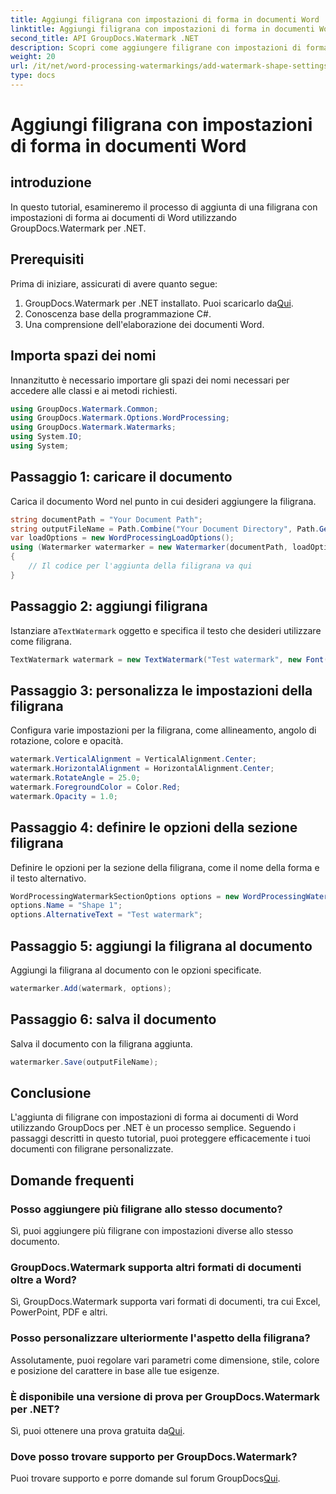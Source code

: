 ```yaml
---
title: Aggiungi filigrana con impostazioni di forma in documenti Word
linktitle: Aggiungi filigrana con impostazioni di forma in documenti Word
second_title: API GroupDocs.Watermark .NET
description: Scopri come aggiungere filigrane con impostazioni di forma ai documenti Word utilizzando GroupDocs per .NET. Proteggi i tuoi documenti in modo efficace.
weight: 20
url: /it/net/word-processing-watermarkings/add-watermark-shape-settings-word-docs/
type: docs
---
```

# Aggiungi filigrana con impostazioni di forma in documenti Word

## introduzione
In questo tutorial, esamineremo il processo di aggiunta di una filigrana con impostazioni di forma ai documenti di Word utilizzando GroupDocs.Watermark per .NET.
## Prerequisiti
Prima di iniziare, assicurati di avere quanto segue:
1.  GroupDocs.Watermark per .NET installato. Puoi scaricarlo da[Qui](https://releases.groupdocs.com/Watermark/net/).
2. Conoscenza base della programmazione C#.
3. Una comprensione dell'elaborazione dei documenti Word.

## Importa spazi dei nomi
Innanzitutto è necessario importare gli spazi dei nomi necessari per accedere alle classi e ai metodi richiesti.
```csharp
using GroupDocs.Watermark.Common;
using GroupDocs.Watermark.Options.WordProcessing;
using GroupDocs.Watermark.Watermarks;
using System.IO;
using System;
```
## Passaggio 1: caricare il documento
Carica il documento Word nel punto in cui desideri aggiungere la filigrana.
```csharp
string documentPath = "Your Document Path";
string outputFileName = Path.Combine("Your Document Directory", Path.GetFileName(documentPath));
var loadOptions = new WordProcessingLoadOptions();
using (Watermarker watermarker = new Watermarker(documentPath, loadOptions))
{
    // Il codice per l'aggiunta della filigrana va qui
}
```
## Passaggio 2: aggiungi filigrana
 Istanziare a`TextWatermark` oggetto e specifica il testo che desideri utilizzare come filigrana.
```csharp
TextWatermark watermark = new TextWatermark("Test watermark", new Font("Arial", 19));
```
## Passaggio 3: personalizza le impostazioni della filigrana
Configura varie impostazioni per la filigrana, come allineamento, angolo di rotazione, colore e opacità.
```csharp
watermark.VerticalAlignment = VerticalAlignment.Center;
watermark.HorizontalAlignment = HorizontalAlignment.Center;
watermark.RotateAngle = 25.0;
watermark.ForegroundColor = Color.Red;
watermark.Opacity = 1.0;
```
## Passaggio 4: definire le opzioni della sezione filigrana
Definire le opzioni per la sezione della filigrana, come il nome della forma e il testo alternativo.
```csharp
WordProcessingWatermarkSectionOptions options = new WordProcessingWatermarkSectionOptions();
options.Name = "Shape 1";
options.AlternativeText = "Test watermark";
```
## Passaggio 5: aggiungi la filigrana al documento
Aggiungi la filigrana al documento con le opzioni specificate.
```csharp
watermarker.Add(watermark, options);
```
## Passaggio 6: salva il documento
Salva il documento con la filigrana aggiunta.
```csharp
watermarker.Save(outputFileName);
```

## Conclusione
L'aggiunta di filigrane con impostazioni di forma ai documenti di Word utilizzando GroupDocs per .NET è un processo semplice. Seguendo i passaggi descritti in questo tutorial, puoi proteggere efficacemente i tuoi documenti con filigrane personalizzate.
## Domande frequenti
### Posso aggiungere più filigrane allo stesso documento?
Sì, puoi aggiungere più filigrane con impostazioni diverse allo stesso documento.
### GroupDocs.Watermark supporta altri formati di documenti oltre a Word?
Sì, GroupDocs.Watermark supporta vari formati di documenti, tra cui Excel, PowerPoint, PDF e altri.
### Posso personalizzare ulteriormente l'aspetto della filigrana?
Assolutamente, puoi regolare vari parametri come dimensione, stile, colore e posizione del carattere in base alle tue esigenze.
### È disponibile una versione di prova per GroupDocs.Watermark per .NET?
 Sì, puoi ottenere una prova gratuita da[Qui](https://releases.groupdocs.com/).
### Dove posso trovare supporto per GroupDocs.Watermark?
 Puoi trovare supporto e porre domande sul forum GroupDocs[Qui](https://forum.groupdocs.com/c/watermark/19).